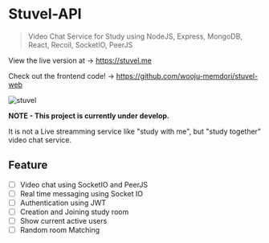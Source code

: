 # Stuvel-API

> Video Chat Service for Study using NodeJS, Express, MongoDB, React, Recoil, SocketIO, PeerJS

View the live version at -> https://stuvel.me

Check out the frontend code! -> https://github.com/wooju-memdori/stuvel-web

![stuvel](https://user-images.githubusercontent.com/50407047/128682790-6f71fb03-0208-42bc-a408-acce99ad325f.png)

**NOTE - This project is currently under develop.**

It is not a Live streamming service like "study with me", but "study together" video chat service.

## Feature
- [ ] Video chat using SocketIO and PeerJS 
- [ ] Real time messaging using Socket IO
- [ ] Authentication using JWT
- [ ] Creation and Joining study room
- [ ] Show current active users
- [ ] Random room Matching

